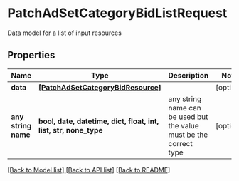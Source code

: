 # PatchAdSetCategoryBidListRequest

Data model for a list of input resources

## Properties
Name | Type | Description | Notes
------------ | ------------- | ------------- | -------------
**data** | [**[PatchAdSetCategoryBidResource]**](PatchAdSetCategoryBidResource.md) |  | [optional] 
**any string name** | **bool, date, datetime, dict, float, int, list, str, none_type** | any string name can be used but the value must be the correct type | [optional]

[[Back to Model list]](../README.md#documentation-for-models) [[Back to API list]](../README.md#documentation-for-api-endpoints) [[Back to README]](../README.md)


